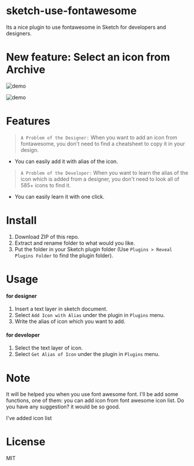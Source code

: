 sketch-use-fontawesome
=================

Its a nice plugin to use fontawesome in Sketch for developers and designers.

# New feature: Select an icon from Archive
![demo][demo-image]

![demo][demo-image]

# Features

> `A Problem of the Designer:` 
> When you want to add an icon from fontawesome, you don't need to find a cheatsheet to copy it in your design.

- You can easily add it with alias of the icon.

> `A Problem of the Developer:` 
> When you want to learn the alias of the icon which is added from a designer, you don't need to look all of 585+ icons to find it.

- You can easily learn it with one click.

# Install

1. Download ZIP of this repo.
2. Extract and rename folder to what would you like.
3. Put the folder in your Sketch plugin folder (Use `Plugins > Reveal Plugins Folder` to find the plugin folder).

# Usage

#### for designer

1. Insert a text layer in sketch document.
2. Select `Add Icon with Alias` under the plugin in `Plugins` menu.
3. Write the alias of icon which you want to add.

#### for developer

1. Select the text layer of icon.
2. Select `Get Alias of Icon` under the plugin in `Plugins` menu.

# Note

It will be helped you when you use font awesome font. I'll be add some functions, one of them: you can add icon from font awesome icon list. Do you have any suggestion? it would be so good.

I've added icon list

# License

MIT

[demo-image]: http://i.imgur.com/7Hbgdc2.gif
[newdemo-image]: http://i.imgur.com/14cAdjI.gif
